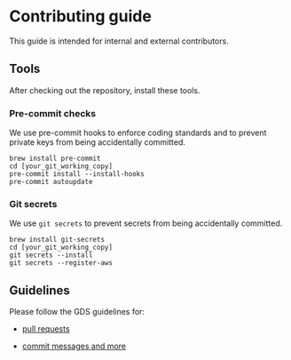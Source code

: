 # Contributing guide

This guide is intended for internal and external contributors.

## Tools

After checking out the repository, install these tools.

### Pre-commit checks

We use pre-commit hooks to enforce coding standards and to prevent private keys from being accidentally committed.

```
brew install pre-commit
cd [your_git_working_copy]
pre-commit install --install-hooks
pre-commit autoupdate
```

### Git secrets

We use `git secrets` to prevent secrets from being accidentally committed.

```
brew install git-secrets
cd [your_git_working_copy]
git secrets --install
git secrets --register-aws
```

## Guidelines

Please follow the GDS guidelines for:

* [pull requests](https://github.com/alphagov/styleguides/blob/master/pull-requests.md)

* [commit messages and more](https://github.com/alphagov/styleguides/blob/master/git.md)